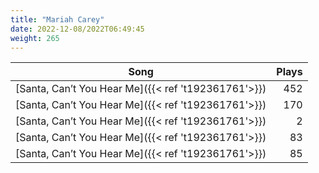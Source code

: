 ```yaml
---
title: "Mariah Carey"
date: 2022-12-08/2022T06:49:45
weight: 265
---
```




 Song | Plays 
----- | -----:
[Santa, Can’t You Hear Me]({{< ref 't192361761'>}}) | 452
[Santa, Can’t You Hear Me]({{< ref 't192361761'>}}) | 170
[Santa, Can’t You Hear Me]({{< ref 't192361761'>}}) | 2
[Santa, Can’t You Hear Me]({{< ref 't192361761'>}}) | 83
[Santa, Can’t You Hear Me]({{< ref 't192361761'>}}) | 85
